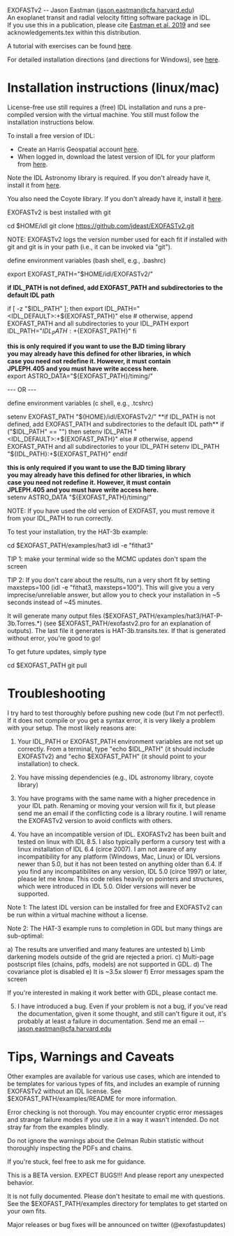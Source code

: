 EXOFASTv2 -- Jason Eastman (jason.eastman@cfa.harvard.edu) \
An exoplanet transit and radial velocity fitting software package in IDL.\
If you use this in a publication, please cite [Eastman et al. 2019](https://arxiv.org/abs/1907.09480) and see acknowledgements.tex within this distribution.

A tutorial with exercises can be found [here](https://docs.google.com/document/d/1H-HMe1No5B4JE93V9kSEW91uSIQcG2eUVScf037biZw/edit).

For detailed installation directions (and directions for Windows), see [here](https://docs.google.com/document/d/1kcm7_mgfoCdDx6lUeqUJdDkpxtejyTNQf3sIveq3lkk/edit).

# Installation instructions (linux/mac)

License-free use still requires a (free) IDL installation and runs a
pre-compiled version with the virtual machine. You still must follow
the installation instructions below.

To install a free version of IDL:
   - Create an Harris Geospatial account [here](https://www.harrisgeospatial.com/Company/Create-Account).
   - When logged in, download the latest version of IDL for your platform from [here](http://www.harrisgeospatial.com/MyAccount/Downloads.aspx).
   

Note the IDL Astronomy library is required. If you don't already have it, install it from [here](https://github.com/wlandsman/IDLAstro).

You also need the Coyote library. If you don't already have it, install it [here](https://github.com/idl-coyote/coyote).

EXOFASTv2 is best installed with git

  cd $HOME/idl
  git clone https://github.com/jdeast/EXOFASTv2.git

NOTE: EXOFASTv2 logs the version number used for each fit if installed
with git and git is in your path (i.e., it can be invoked via "git").

define environment variables (bash shell, e.g., .bashrc)

  export EXOFAST_PATH="$HOME/idl/EXOFASTv2/"
  
  **if IDL_PATH is not defined, add EXOFAST_PATH and subdirectories to the default IDL path**
  
  if [ -z "$IDL_PATH" ]; then 
     export IDL_PATH="<IDL_DEFAULT>:+${EXOFAST_PATH}"
  else 
     # otherwise, append EXOFAST_PATH and all subdirectories to your IDL_PATH
     export IDL_PATH="${IDL_PATH}:+${EXOFAST_PATH}"
  fi

  **this is only required if you want to use the BJD timing library**\
  **you may already have this defined for other libraries, in which**\
  **case you need not redefine it. However, it must contain**\
  **JPLEPH.405 and you must have write access here.**\
  export ASTRO_DATA="${EXOFAST_PATH}/timing/" 

--- OR ---

define environment variables (c shell, e.g., .tcshrc)

  setenv EXOFAST_PATH "${HOME}/idl/EXOFASTv2/"
  **if IDL_PATH is not defined, add EXOFAST_PATH and subdirectories to the default IDL path**
  if ("$IDL_PATH" == "") then 
     setenv IDL_PATH "<IDL_DEFAULT>:+${EXOFAST_PATH}"
  else
     # otherwise, append EXOFAST_PATH and all subdirectories to your IDL_PATH
     setenv IDL_PATH "${IDL_PATH}:+${EXOFAST_PATH}"
  endif

  **this is only required if you want to use the BJD timing library**\
  **you may already have this defined for other libraries, in which**\
  **case you need not redefine it. However, it must contain**\
  **JPLEPH.405 and you must have write access here.**\
  setenv ASTRO_DATA "${EXOFAST_PATH}/timing/" 

NOTE: If you have used the old version of EXOFAST, you must remove it
from your IDL_PATH to run correctly.

To test your installation, try the HAT-3b example:

  cd $EXOFAST_PATH/examples/hat3
  idl -e "fithat3"

TIP 1: make your terminal wide so the MCMC updates don't spam the screen

TIP 2: If you don't care about the results, run a very short fit by
setting maxsteps=100 (idl -e "fithat3, maxsteps=100"). This will give
you a very imprecise/unreliable answer, but allow you to check your
installation in ~5 seconds instead of ~45 minutes.

It will generate many output files
($EXOFAST_PATH/examples/hat3/HAT-P-3b.Torres.*) (see
$EXOFAST_PATH/exofastv2.pro for an explanation of outputs). The last
file it generates is HAT-3b.transits.tex. If that is generated
without error, you're good to go!

To get future updates, simply type

  cd $EXOFAST_PATH
  git pull

# Troubleshooting #

I try hard to test thoroughly before pushing new code (but I'm not
perfect!). If it does not compile or you get a syntax error, it is
very likely a problem with your setup. The most likely reasons are:

1) Your IDL_PATH or EXOFAST_PATH environment variables are not set up
correctly. From a terminal, type "echo $IDL_PATH" (it should include
EXOFASTv2) and "echo $EXOFAST_PATH" (it should point to your
installation) to check.

2) You have missing dependencies (e.g., IDL astronomy library, coyote
library)

3) You have programs with the same name with a higher precedence in
your IDL path. Renaming or moving your version will fix it, but please
send me an email if the conflicting code is a library routine. I will
rename the EXOFASTv2 version to avoid conflicts with others.

4) You have an incompatible version of IDL. EXOFASTv2 has been built
and tested on linux with IDL 8.5. I also typically perform a cursory
test with a linux installation of IDL 6.4 (circe 2007). I am not aware
of any incompatibility for any platform (Windows, Mac, Linux) or IDL
versions newer than 5.0, but it has not been tested on anything older
than 6.4. If you find any incompatibilites on any version, IDL 5.0
(circe 1997) or later, please let me know. This code relies heavily on
pointers and structures, which were introduced in IDL 5.0. Older
versions will never be supported.

Note 1: The latest IDL version can be installed for free and EXOFASTv2
can be run within a virtual machine without a license.

Note 2: The HAT-3 example runs to completion in GDL but many things are
sub-optimal:

   a) The results are unverified and many features are untested 
   b) Limb darkening models outside of the grid are rejected a priori.
   c) Multi-page postscript files (chains, pdfs, models) are not supported in GDL.
   d) The covariance plot is disabled
   e) It is ~3.5x slower
   f) Error messages spam the screen

If you're interested in making it work better with GDL, please contact
me.

5) I have introduced a bug. Even if your problem is not a bug, if
you've read the documentation, given it some thought, and still can't
figure it out, it's probably at least a failure in documentation. Send
me an email -- jason.eastman@cfa.harvard.edu

# Tips, Warnings and Caveats #

Other examples are available for various use cases, which are intended
to be templates for various types of fits, and includes an example of
running EXOFASTv2 without an IDL license. See
$EXOFAST_PATH/examples/README for more information.

Error checking is not thorough. You may encounter cryptic error
messages and strange failure modes if you use it in a way it wasn't
intended. Do not stray far from the examples blindly. 

Do not ignore the warnings about the Gelman Rubin statistic without
thoroughly inspecting the PDFs and chains.

If you're stuck, feel free to ask me for guidance.

This is a BETA version. EXPECT BUGS!!! And please report any
unexpected behavior.

It is not fully documented. Please don't hesitate to email me with
questions. See the $EXOFAST_PATH/examples directory for templates to
get started on your own fits.

Major releases or bug fixes will be announced on twitter
(@exofastupdates)


